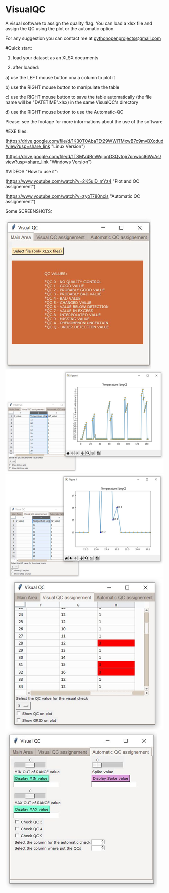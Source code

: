# VisualQC

A visual software to assign the quality flag.
You can load a xlsx file and assign the QC using the plot or the automatic option.

For any suggestion you can contact me at pythonopenprojects@gmail.com


#Quick start:

1) load your dataset as an XLSX documents

2) after loaded: 

a) use the LEFT mouse button ona a column to plot it

b) use the RIGHT mouse button to manipulate the table

c) use the RIGHT mouse button to save the table automatically (the file name will be  "DATETIME".xlsx) in the same VisualQC's directory

d) use the RIGHT mouse button to use the Automatic-QC


Please: see the footage for more informations about the use of the software


#EXE files:

(https://drive.google.com/file/d/1K30T0AbaTEt29WWITMxwB7c9mvBXcdud/view?usp=share_link "Linux Version")

(https://drive.google.com/file/d/1TSMV4BmWqjoqG3Qvtpjr7pnwbcI6WoAs/view?usp=share_link "Windows Version")



#VIDEOS "How to use it":

(https://www.youtube.com/watch?v=2K5uiD_mYz4 "Plot and QC assignement") 

(https://www.youtube.com/watch?v=zyoT780ncis "Automatic QC assignement") 



Some SCREENSHOTS:

![logo](https://github.com/PythonOpenProjects/VisualQC/blob/main/images/Clipboard01.jpg)
![logo](https://github.com/PythonOpenProjects/VisualQC/blob/main/images/Clipboard02.jpg)
![logo](https://github.com/PythonOpenProjects/VisualQC/blob/main/images/Clipboard03.jpg)
![logo](https://github.com/PythonOpenProjects/VisualQC/blob/main/images/Clipboard04.jpg)
![logo](https://github.com/PythonOpenProjects/VisualQC/blob/main/images/Clipboard05.jpg)



